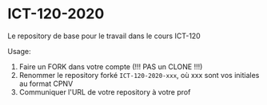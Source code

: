 # ICT-120-2020

Le repository de base pour le travail dans le cours ICT-120

Usage:

1. Faire un FORK dans votre compte (!!! PAS un CLONE !!!)
2. Renommer le repository forké `ICT-120-2020-xxx`, où xxx sont vos initiales au format CPNV
3. Communiquer l'URL de votre repository à votre prof
